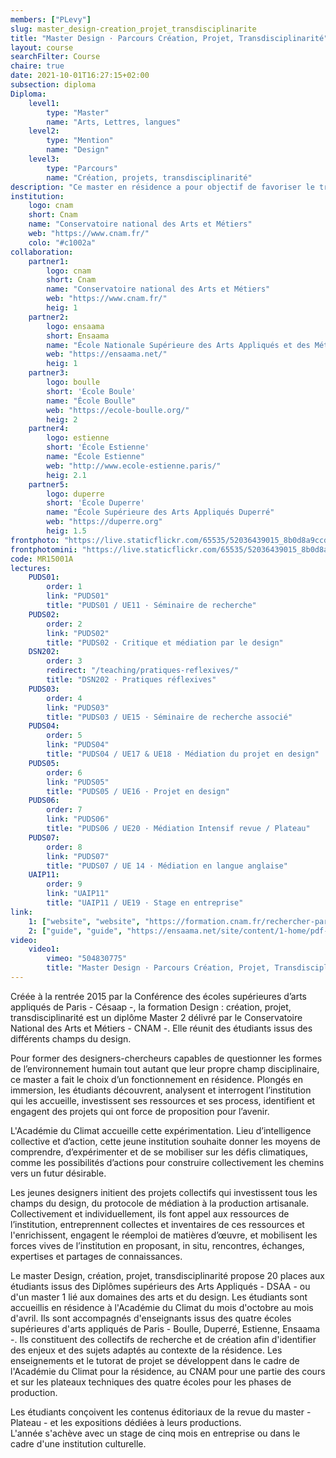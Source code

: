 ```yaml
---
members: ["PLevy"]
slug: master_design-creation_projet_transdisciplinarite
title: "Master Design · Parcours Création, Projet, Transdisciplinarité"
layout: course
searchFilter: Course
chaire: true
date: 2021-10-01T16:27:15+02:00
subsection: diploma
Diploma:
    level1:
        type: "Master"
        name: "Arts, Lettres, langues"
    level2:
        type: "Mention"
        name: "Design"
    level3:
        type: "Parcours"
        name: "Création, projets, transdisciplinarité"
description: "Ce master en résidence a pour objectif de favoriser le travail transdisciplinaire sous la forme de collectifs de projets en design en croisant les problématiques de l’institution hôte, les enjeux contemporains sociaux et environnementaux."
institution:
    logo: cnam
    short: Cnam
    name: "Conservatoire national des Arts et Métiers"
    web: "https://www.cnam.fr/"
    colo: "#c1002a"
collaboration:
    partner1:
        logo: cnam
        short: Cnam
        name: "Conservatoire national des Arts et Métiers"
        web: "https://www.cnam.fr/"
        heig: 1
    partner2:
        logo: ensaama
        short: Ensaama
        name: "École Nationale Supérieure des Arts Appliqués et des Métiers d’Art"
        web: "https://ensaama.net/"
        heig: 1
    partner3:
        logo: boulle
        short: 'École Boule'
        name: "École Boulle"
        web: "https://ecole-boulle.org/"
        heig: 2
    partner4:
        logo: estienne
        short: 'École Estienne'
        name: "École Estienne"
        web: "http://www.ecole-estienne.paris/"
        heig: 2.1
    partner5:
        logo: duperre
        short: 'École Duperre'
        name: "École Supérieure des Arts Appliqués Duperré"
        web: "https://duperre.org"
        heig: 1.5
frontphoto: "https://live.staticflickr.com/65535/52036439015_8b0d8a9ccd.jpg"
frontphotomini: "https://live.staticflickr.com/65535/52036439015_8b0d8a9ccd_m.jpg"
code: MR15001A
lectures:
    PUDS01:
        order: 1
        link: "PUDS01"
        title: "PUDS01 / UE11 · Séminaire de recherche"
    PUDS02:
        order: 2
        link: "PUDS02"
        title: "PUDS02 · Critique et médiation par le design"
    DSN202:
        order: 3
        redirect: "/teaching/pratiques-reflexives/"
        title: "DSN202 · Pratiques réflexives"
    PUDS03:
        order: 4
        link: "PUDS03"
        title: "PUDS03 / UE15 · Séminaire de recherche associé"
    PUDS04:
        order: 5
        link: "PUDS04"
        title: "PUDS04 / UE17 & UE18 · Médiation du projet en design"
    PUDS05:
        order: 6
        link: "PUDS05"
        title: "PUDS05 / UE16 · Projet en design"
    PUDS06:
        order: 7
        link: "PUDS06"
        title: "PUDS06 / UE20 · Médiation Intensif revue / Plateau"
    PUDS07:
        order: 8
        link: "PUDS07"
        title: "PUDS07 / UE 14 · Médiation en langue anglaise"
    UAIP11:
        order: 9
        link: "UAIP11"
        title: "UAIP11 / UE19 · Stage en entreprise"
link:
    1: ["website", "website", "https://formation.cnam.fr/rechercher-par-discipline/master-arts-lettres-langues-mention-design-parcours-creation-projets-transdisciplinarite-1085664.kjsp"]
    2: ["guide", "guide", "https://ensaama.net/site/content/1-home/pdf-reserve/m2_masterdesign_academie_du_climat.pdf"]
video:
    video1:
        vimeo: "504830775" 
        title: "Master Design · Parcours Création, Projet, Transdisciplinarité"
---
```


Créée à la rentrée 2015 par la Conférence des écoles supérieures d’arts appliqués de Paris - Césaap -, la formation Design : création, projet, transdisciplinarité est un diplôme Master 2 délivré par le Conservatoire National des Arts et Métiers - CNAM -. Elle réunit des étudiants issus des différents champs du design.

Pour former des designers-chercheurs capables de questionner les formes de l’environnement humain tout autant que leur propre champ disciplinaire, ce master a fait le choix d’un fonctionnement en résidence. Plongés en immersion, les étudiants découvrent, analysent et interrogent l’institution qui les accueille, investissent ses ressources et ses process, identifient et engagent des projets qui ont force de proposition pour l’avenir.

L'Académie du Climat accueille cette expérimentation. Lieu d’intelligence collective et d’action, cette jeune institution souhaite donner les moyens de comprendre, d’expérimenter et de se mobiliser sur les défis climatiques, comme les possibilités d’actions pour construire collectivement les chemins vers un futur désirable.

Les jeunes designers initient des projets collectifs qui investissent tous les champs du design, du protocole de médiation à la production artisanale. Collectivement et individuellement, ils font appel aux ressources de l’institution, entreprennent collectes et inventaires de ces ressources et l'enrichissent, engagent le réemploi de matières d’œuvre, et mobilisent les forces vives de l’institution en proposant, in situ, rencontres, échanges, expertises et partages de connaissances.

Le master Design, création, projet, transdisciplinarité propose 20 places aux étudiants issus des Diplômes supérieurs des Arts Appliqués - DSAA - ou d'un master 1 lié aux domaines des arts et du design. Les étudiants sont accueillis en résidence à l'Académie du Climat du mois d'octobre au mois d'avril. Ils sont accompagnés d'enseignants issus des quatre écoles supérieures d'arts appliqués de Paris - Boulle, Duperré, Estienne, Ensaama -. Ils constituent des collectifs de recherche et de création afin d'identifier des enjeux et des sujets adaptés au contexte de la résidence. Les enseignements et le tutorat de projet se développent dans le cadre de l'Académie du Climat pour la résidence, au CNAM pour une partie des cours et sur les plateaux techniques des quatre écoles pour les phases de production.

Les étudiants conçoivent les contenus éditoriaux de la revue du master - Plateau - et les expositions dédiées à leurs productions.  
L'année s'achève avec un stage de cinq mois en entreprise ou dans le cadre d'une institution culturelle.